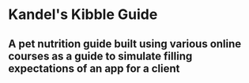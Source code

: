 # Kandel's Kibble Guide

## A pet nutrition guide built using various online courses as a guide to simulate filling expectations of an app for a client
